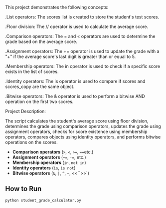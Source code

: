 This project demonstrates the following concepts:

.List operators: The scores list is created to store the student's test scores.

.Floor division: The  //  operator is used to calculate the average score.

.Comparison operators: The  =  and  <  operators are used to determine the grade based on the average score.

.Assignment operators: The  +=  operator is used to update the grade with a "+" if the average score's last digit is greater than or equal to 5.

.Membership operators: The in operator is used to check if a specific score exists in the list of scores.

.Identity operators: The is operator is used to compare if scores and scores_copy are the same object.

.Bitwise operators: The & operator is used to perform a bitwise AND operation on the first two scores.

Project Description:

The script calculates the student's average score using floor division, determines the grade using comparison operators, updates the grade using assignment operators, checks for score existence using membership operators, compares objects using identity operators, and performs bitwise operations on the scores.

- **Comparison operators** (`>`, `<`, `>=`, `==`etc.)
- **Assignment operators** (`+=`, `-=`, etc.)
- **Membership operators** (`in`, `not in`)
- **Identity operators** (`is`, `is not`)
- **Bitwise operators** (`&`, `|`, `^`, `~`, <<``>>`)


## How to Run

```bash
python student_grade_calculator.py